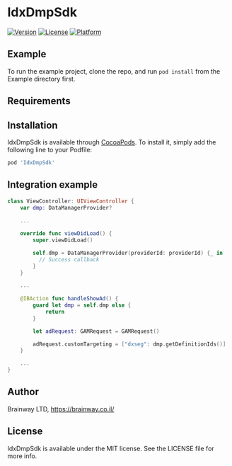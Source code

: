 # IdxDmpSdk

[![Version](https://img.shields.io/cocoapods/v/IdxDmpSdk.svg?style=flat)](https://cocoapods.org/pods/IdxDmpSdk)
[![License](https://img.shields.io/cocoapods/l/IdxDmpSdk.svg?style=flat)](https://cocoapods.org/pods/IdxDmpSdk)
[![Platform](https://img.shields.io/cocoapods/p/IdxDmpSdk.svg?style=flat)](https://cocoapods.org/pods/IdxDmpSdk)

## Example

To run the example project, clone the repo, and run `pod install` from the Example directory first.

## Requirements

## Installation

IdxDmpSdk is available through [CocoaPods](https://cocoapods.org). To install
it, simply add the following line to your Podfile:

```ruby
pod 'IdxDmpSdk'
```

## Integration example

```swift
class ViewController: UIViewController {
    var dmp: DataManagerProvider?
    
    ...

    override func viewDidLoad() {
        super.viewDidLoad()

        self.dmp = DataManagerProvider(providerId: providerId) {_ in
          // Success callback
        }
    }

    ...
    
    @IBAction func handleShowAd() {
        guard let dmp = self.dmp else {
            return
        }

        let adRequest: GAMRequest = GAMRequest()

        adRequest.customTargeting = ["dxseg": dmp.getDefinitionIds()]
    }

    ...
}
```

## Author

Brainway LTD, https://brainway.co.il/

## License

IdxDmpSdk is available under the MIT license. See the LICENSE file for more info.
